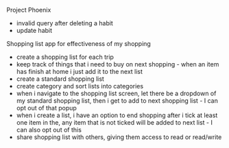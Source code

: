 Project Phoenix

<!-- @TODO -->

- invalid query after deleting a habit
- update habit

Shopping list app for effectiveness of my shopping

- create a shopping list for each trip
- keep track of things that i need to buy on next shopping - when an item has finish at home i just add it to the next list
- create a standard shopping list
- create category and sort lists into categories
- when i navigate to the shopping list screen, let there be a dropdown of my standard shopping list, then i get to add to next shopping list - I can opt out of that popup
- when i create a list, i have an option to end shopping after i tick at least one item in the, any item that is not ticked will be added to next list - I can also opt out of this
- share shopping list with others, giving them access to read or read/write

<!-- curl --location 'http://localhost:8000/customer-cohorts' \
  --header 'X-API-KEY: secret-value' \
  --form organization=MELINDA_MARIA \
  --form name="MM cohort upload local" \
  --form file=@"/Users/sonia/Documents/CHATDESK/melinda-maria-cohort_dev_local.csv" \
  --form campaignId="campaign_custom"

  curl --location 'http://localhost:8000/customer-cohorts' \
--header 'X-API-KEY: secret-value' \
--form 'organization="MELINDA_MARIA"' \
--form 'name="MM cohort upload local"' \
--form 'file=@"/Users/sonia/Documents/CHATDESK/melinda-maria-cohort_dev_local.csv"' \
--form 'campaign_id="campaign_custom"' -->
